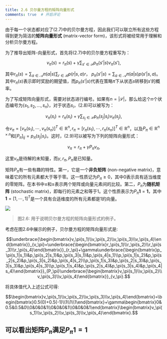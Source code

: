 ```yaml
---
title: 2.6 贝尔曼方程的矩阵向量形式
comments: true  # 开启评论
---
```

由于每一个状态都对应了$(2.7)$中的贝尔曼方程，因此我们可以联立所有这些方程得到更为简洁的**矩阵向量形式** (matrix-vector form)，该形式将被经常用于理解和分析贝尔曼方程。

为了推导出矩阵-向量形式，首先将$(2.7)$中的贝尔曼方程重写为：

$$v_\pi (s)=r_\pi (s)+\gamma\sum_{s'\in \mathcal{S}}p_\pi(s'|s)v_\pi(s'),\tag{2.8}$$

其中$r_\pi(s)=\sum_{a\in \mathcal{A}}\pi(a|s)\sum_{r\in \mathcal{R}}p(r|s,a)r$， $p_\pi(s'|s)=\sum_{a\in \mathcal{A}}\pi(a|s)p(s'|s,a)$。其中$r_\pi(s)$表示即时奖励的期望值，而$p_\pi(s'|s)$代表在策略$\pi$下从状态$s$转移到$s'$的概率。

为了写成矩阵向量形式，需要对状态进行编号。如果有$n=|\mathcal{S}|$，那么给这个$n$个状态编号为$\{s_1,s_2,...,s_n\}$，对于状态$s_i$，$(2.8)$可以被写为：

$$v_\pi(s_i)=r_\pi(s_i)+\gamma\sum_{s_j\in \mathcal{S}}p_\pi(s_j|s_i)v_\pi(s_j),\tag{2.9}$$

令$v_\pi=[v_\pi(s_1),\cdots,v_\pi(s_n)]^T\in\mathbb{R}^n,r_\pi=[r_\pi(s_1),\cdots,r_\pi(s_n)]^T\in\mathbb{R}^n$，以及$P_\pi \in \mathbb{R}^{n \times n}$和$[P_\pi]_{ij}=p_\pi (s_j|s_i)$。这时，$(2.9)$可以被写为下列的矩阵向量形式：

$$v_\pi=r_\pi+\gamma P_\pi v_\pi,\tag{2.10}$$

这里$v_\pi$是待解的未知量，而$\gamma,r_\pi,P_\pi$是已知量。

矩阵$P_\pi$有一些有趣的特性。第一，它是一个**非负矩阵** (non-negative matrix)，意味着它的所有元素都大于等于零。这一性质记为$P_\pi \geq 0$，其中$0$表示具有适当维度的零矩阵。在本书中$\leq$和$\geq$表示两个矩阵或向量元素间的比较。第二，$P_\pi$为**随机矩阵** (stochastic matrix)，即每行的元素之和等于$1$。这个性质表示为$P_\pi \mathbf{1}=\mathbf{1}$，其中$\mathbf{1}=[1,\cdots,1]^T$是一个具有合适维度的所有元素都是1的向量。

 ![](../img/02/5.png)
 > 图2.6: 用于说明贝尔曼方程的矩阵向量形式的例子。

考虑在图$2.6$中展示的例子，贝尔曼方程的矩阵向量形式是:

$$\underbrace{\begin{bmatrix}v_\pi(s_1)\\v_\pi(s_2)\\v_\pi(s_3)\\v_\pi(s_4)\end{bmatrix}}_{v_\pi}=\underbrace{\begin{bmatrix}r_\pi(s_1)\\r_\pi(s_2)\\r_\pi(s_3)\\r_\pi(s_4)\end{bmatrix}}_{r_\pi}+\gamma\underbrace{\begin{bmatrix}p_\pi(s_1|s_1)&p_\pi(s_2|s_1)&p_\pi(s_3|s_1)&p_\pi(s_4|s_1)\\p_\pi(s_1|s_2)&p_\pi(s_2|s_2)&p_\pi(s_3|s_2)&p_\pi(s_4|s_2)\\p_\pi(s_1|s_3)&p_\pi(s_2|s_3)&p_\pi(s_3|s_3)&p_\pi(s_4|s_3)\\p_\pi(s_1|s_4)&p_\pi(s_2|s_4)&p_\pi(s_3|s_4)&p_\pi(s_4|s_4)\end{bmatrix}}_{P_\pi}\underbrace{\begin{bmatrix}v_\pi(s_1)\\v_\pi(s_2)\\v_\pi(s_3)\\v_\pi(s_4)\end{bmatrix}}_{v_\pi}.$$

将具体值代入上述公式可得:

$$\begin{bmatrix}v_\pi(s_1)\\v_\pi(s_2)\\v_\pi(s_3)\\v_\pi(s_4)\end{bmatrix}=\begin{bmatrix}0.5(0)+0.5(-1)\\1\\1\\1\end{bmatrix}+\gamma\begin{bmatrix}0&0.5&0.5&0\\0&0&0&1\\0&0&0&1\\0&0&0&1\end{bmatrix}\begin{bmatrix}v_\pi(s_1)\\v_\pi(s_2)\\v_\pi(s_3)\\v_\pi(s_4)\end{bmatrix}.$$

可以看出矩阵$P_\pi$满足$P_\pi \mathbf{1}=\mathbf{1}$
---